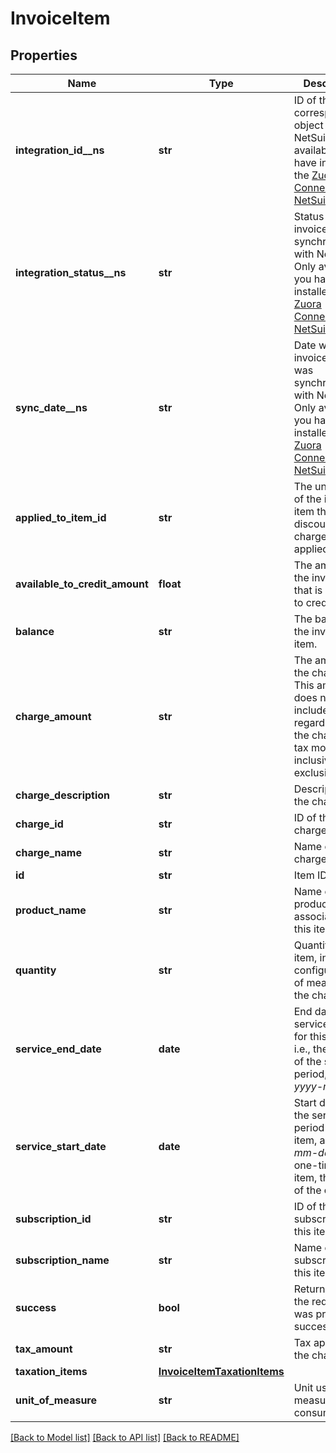 # InvoiceItem

## Properties
Name | Type | Description | Notes
------------ | ------------- | ------------- | -------------
**integration_id__ns** | **str** | ID of the corresponding object in NetSuite. Only available if you have installed the [Zuora Connector for NetSuite](https://www.zuora.com/connect/app/?appId&#x3D;265).  | [optional] 
**integration_status__ns** | **str** | Status of the invoice item&#39;s synchronization with NetSuite. Only available if you have installed the [Zuora Connector for NetSuite](https://www.zuora.com/connect/app/?appId&#x3D;265).  | [optional] 
**sync_date__ns** | **str** | Date when the invoice item was synchronized with NetSuite. Only available if you have installed the [Zuora Connector for NetSuite](https://www.zuora.com/connect/app/?appId&#x3D;265).  | [optional] 
**applied_to_item_id** | **str** | The unique ID of the invoice item that the discount charge is applied to. | [optional] 
**available_to_credit_amount** | **float** | The amount of the invoice item that is available to credit.          | [optional] 
**balance** | **str** | The balance of the invoice item. | [optional] 
**charge_amount** | **str** | The amount of the charge. This amount does not include taxes regardless if the charge&#39;s tax mode is inclusive or exclusive. | [optional] 
**charge_description** | **str** | Description of the charge. | [optional] 
**charge_id** | **str** | ID of the charge. | [optional] 
**charge_name** | **str** | Name of the charge. | [optional] 
**id** | **str** | Item ID. | [optional] 
**product_name** | **str** | Name of the product associated with this item. | [optional] 
**quantity** | **str** | Quantity of this item, in the configured unit of measure for the charge. | [optional] 
**service_end_date** | **date** | End date of the service period for this item, i.e., the last day of the service period, as _yyyy-mm-dd_. | [optional] 
**service_start_date** | **date** | Start date of the service period for this item, as _yyyy-mm-dd_. For a one-time fee item, the date of the charge. | [optional] 
**subscription_id** | **str** | ID of the subscription for this item. | [optional] 
**subscription_name** | **str** | Name of the subscription for this item. | [optional] 
**success** | **bool** | Returns &#x60;true&#x60; if the request was processed successfully. | [optional] 
**tax_amount** | **str** | Tax applied to the charge. | [optional] 
**taxation_items** | [**InvoiceItemTaxationItems**](InvoiceItemTaxationItems.md) |  | [optional] 
**unit_of_measure** | **str** | Unit used to measure. consumption. | [optional] 

[[Back to Model list]](../README.md#documentation-for-models) [[Back to API list]](../README.md#documentation-for-api-endpoints) [[Back to README]](../README.md)


